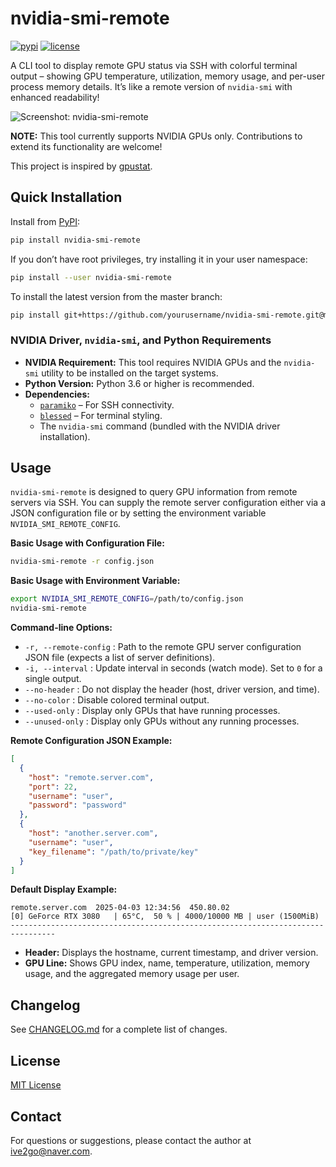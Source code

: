 nvidia-smi-remote
=================

[![pypi](https://img.shields.io/pypi/v/nvidia-smi-remote.svg?maxAge=86400)](https://pypi.org/project/nvidia-smi-remote/)
[![license](https://img.shields.io/github/license/yourusername/nvidia-smi-remote.svg?maxAge=86400)](LICENSE)

A CLI tool to display remote GPU status via SSH with colorful terminal output – showing GPU temperature, utilization, memory usage, and per-user process memory details. It’s like a remote version of `nvidia-smi` with enhanced readability!

![Screenshot: nvidia-smi-remote](https://github.com/yourusername/nvidia-smi-remote/blob/master/screenshot.png)

**NOTE:** This tool currently supports NVIDIA GPUs only. Contributions to extend its functionality are welcome!

This project is inspired by [gpustat](https://github.com/wookayin/gpustat).

Quick Installation
------------------

Install from [PyPI](https://pypi.org/project/nvidia-smi-remote/):

```bash
pip install nvidia-smi-remote
```

If you don’t have root privileges, try installing it in your user namespace:

```bash
pip install --user nvidia-smi-remote
```

To install the latest version from the master branch:

```bash
pip install git+https://github.com/yourusername/nvidia-smi-remote.git@master
```

### NVIDIA Driver, `nvidia-smi`, and Python Requirements

- **NVIDIA Requirement:** This tool requires NVIDIA GPUs and the `nvidia-smi` utility to be installed on the target systems.
- **Python Version:** Python 3.6 or higher is recommended.
- **Dependencies:**
  - [`paramiko`](https://pypi.org/project/paramiko/) – For SSH connectivity.
  - [`blessed`](https://pypi.org/project/blessed/) – For terminal styling.
  - The `nvidia-smi` command (bundled with the NVIDIA driver installation).

Usage
-----

`nvidia-smi-remote` is designed to query GPU information from remote servers via SSH. You can supply the remote server configuration either via a JSON configuration file or by setting the environment variable `NVIDIA_SMI_REMOTE_CONFIG`.

**Basic Usage with Configuration File:**

```bash
nvidia-smi-remote -r config.json
```

**Basic Usage with Environment Variable:**

```bash
export NVIDIA_SMI_REMOTE_CONFIG=/path/to/config.json
nvidia-smi-remote
```

**Command-line Options:**

* `-r, --remote-config`  : Path to the remote GPU server configuration JSON file (expects a list of server definitions).  
* `-i, --interval`       : Update interval in seconds (watch mode). Set to `0` for a single output.  
* `--no-header`          : Do not display the header (host, driver version, and time).  
* `--no-color`           : Disable colored terminal output.  
* `--used-only`          : Display only GPUs that have running processes.  
* `--unused-only`        : Display only GPUs without any running processes.

**Remote Configuration JSON Example:**

```json
[
  {
    "host": "remote.server.com",
    "port": 22,
    "username": "user",
    "password": "password"
  },
  {
    "host": "another.server.com",
    "username": "user",
    "key_filename": "/path/to/private/key"
  }
]
```

**Default Display Example:**

```
remote.server.com  2025-04-03 12:34:56  450.80.02
[0] GeForce RTX 3080   | 65°C,  50 % | 4000/10000 MB | user (1500MiB)
--------------------------------------------------------------------------------
```

- **Header:** Displays the hostname, current timestamp, and driver version.
- **GPU Line:** Shows GPU index, name, temperature, utilization, memory usage, and the aggregated memory usage per user.

Changelog
---------

See [CHANGELOG.md](CHANGELOG.md) for a complete list of changes.

License
-------

[MIT License](LICENSE)

Contact
-------

For questions or suggestions, please contact the author at [ive2go@naver.com](mailto:ive2go@naver.com).
```